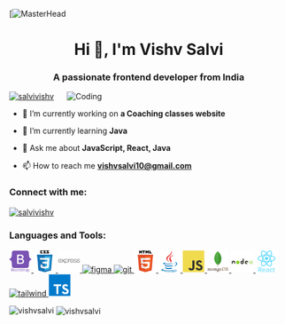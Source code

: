 [![MasterHead](https://imgs.search.brave.com/B0CIZw4igC9-RWG6Rf4_Ivi9OtcCykd7VU9JWHzb5hU/rs:fit:1200:675:1/g:ce/aHR0cHM6Ly9yaXNo/YXZhbmFuZC5naXRo/dWIuaW8vc3RhdGlj/L2ltYWdlcy9ncmVl/dGluZ3MuZ2lm.gif)
<h1 align="center">Hi 👋, I'm Vishv Salvi</h1>
<h3 align="center">A passionate frontend developer from India</h3>
<img align="right" alt="Coding" width="400" src="https://media.tenor.com/GfSX-u7VGM4AAAAM/coding.gif">

<p align="left"> <a href="https://twitter.com/salvivishv" target="blank"><img src="https://img.shields.io/twitter/follow/salvivishv?logo=twitter&style=for-the-badge" alt="salvivishv" /></a> </p>

- 🔭 I’m currently working on **a Coaching classes website**

- 🌱 I’m currently learning **Java**

- 💬 Ask me about **JavaScript, React, Java**

- 📫 How to reach me **vishvsalvi10@gmail.com**

<h3 align="left">Connect with me:</h3>
<p align="left">
<a href="https://twitter.com/salvivishv" target="blank"><img align="center" src="https://raw.githubusercontent.com/rahuldkjain/github-profile-readme-generator/master/src/images/icons/Social/twitter.svg" alt="salvivishv" height="30" width="40" /></a>
</p>

<h3 align="left">Languages and Tools:</h3>
<p align="left"> <a href="https://getbootstrap.com" target="_blank" rel="noreferrer"> <img src="https://raw.githubusercontent.com/devicons/devicon/master/icons/bootstrap/bootstrap-plain-wordmark.svg" alt="bootstrap" width="40" height="40"/> </a> <a href="https://www.w3schools.com/css/" target="_blank" rel="noreferrer"> <img src="https://raw.githubusercontent.com/devicons/devicon/master/icons/css3/css3-original-wordmark.svg" alt="css3" width="40" height="40"/> </a> <a href="https://expressjs.com" target="_blank" rel="noreferrer"> <img src="https://raw.githubusercontent.com/devicons/devicon/master/icons/express/express-original-wordmark.svg" alt="express" width="40" height="40"/> </a> <a href="https://www.figma.com/" target="_blank" rel="noreferrer"> <img src="https://www.vectorlogo.zone/logos/figma/figma-icon.svg" alt="figma" width="40" height="40"/> </a> <a href="https://git-scm.com/" target="_blank" rel="noreferrer"> <img src="https://www.vectorlogo.zone/logos/git-scm/git-scm-icon.svg" alt="git" width="40" height="40"/> </a> <a href="https://www.w3.org/html/" target="_blank" rel="noreferrer"> <img src="https://raw.githubusercontent.com/devicons/devicon/master/icons/html5/html5-original-wordmark.svg" alt="html5" width="40" height="40"/> </a> <a href="https://www.java.com" target="_blank" rel="noreferrer"> <img src="https://raw.githubusercontent.com/devicons/devicon/master/icons/java/java-original.svg" alt="java" width="40" height="40"/> </a> <a href="https://developer.mozilla.org/en-US/docs/Web/JavaScript" target="_blank" rel="noreferrer"> <img src="https://raw.githubusercontent.com/devicons/devicon/master/icons/javascript/javascript-original.svg" alt="javascript" width="40" height="40"/> </a> <a href="https://www.mongodb.com/" target="_blank" rel="noreferrer"> <img src="https://raw.githubusercontent.com/devicons/devicon/master/icons/mongodb/mongodb-original-wordmark.svg" alt="mongodb" width="40" height="40"/> </a> <a href="https://nodejs.org" target="_blank" rel="noreferrer"> <img src="https://raw.githubusercontent.com/devicons/devicon/master/icons/nodejs/nodejs-original-wordmark.svg" alt="nodejs" width="40" height="40"/> </a> <a href="https://reactjs.org/" target="_blank" rel="noreferrer"> <img src="https://raw.githubusercontent.com/devicons/devicon/master/icons/react/react-original-wordmark.svg" alt="react" width="40" height="40"/> </a> <a href="https://tailwindcss.com/" target="_blank" rel="noreferrer"> <img src="https://www.vectorlogo.zone/logos/tailwindcss/tailwindcss-icon.svg" alt="tailwind" width="40" height="40"/> </a> <a href="https://www.typescriptlang.org/" target="_blank" rel="noreferrer"> <img src="https://raw.githubusercontent.com/devicons/devicon/master/icons/typescript/typescript-original.svg" alt="typescript" width="40" height="40"/> </a> </p>

<p><img align="left" src="https://github-readme-stats.vercel.app/api/top-langs?username=vishvsalvi&show_icons=true&locale=en&layout=compact" alt="vishvsalvi" /></p>

<p>&nbsp;<img align="center" src="https://github-readme-stats.vercel.app/api?username=vishvsalvi&show_icons=true&locale=en" alt="vishvsalvi" /></p>

